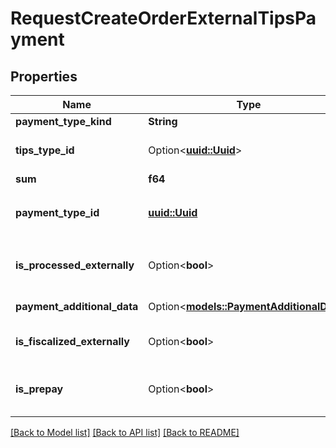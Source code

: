 # RequestCreateOrderExternalTipsPayment

## Properties

Name | Type | Description | Notes
------------ | ------------- | ------------- | -------------
**payment_type_kind** | **String** |  | 
**tips_type_id** | Option<[**uuid::Uuid**](uuid::Uuid.md)> | Tips type ID.                Can be obtained by `/api/1/tips_types` operation. | [optional]
**sum** | **f64** | Amount due. | 
**payment_type_id** | [**uuid::Uuid**](uuid::Uuid.md) | Payment type.                 Can be obtained by `/api/1/payment_types` operation. | 
**is_processed_externally** | Option<**bool**> | Whether payment item is processed by external payment system (made from outside). | [optional]
**payment_additional_data** | Option<[**models::PaymentAdditionalData**](PaymentAdditionalData.md)> | Additional payment parameters. | [optional]
**is_fiscalized_externally** | Option<**bool**> | Whether the payment item is externally fiscalized.   > Allowed from version `7.6.3`. | [optional]
**is_prepay** | Option<**bool**> | Whether the payment item is prepay. Unavailable for `paymentKindType.LoyaltyCard`.   > Allowed from version `8.2.6`. | [optional]

[[Back to Model list]](../README.md#documentation-for-models) [[Back to API list]](../README.md#documentation-for-api-endpoints) [[Back to README]](../README.md)


